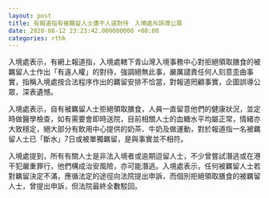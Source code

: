 ```yaml
---
layout: post
title: 有報道指有被羈留人士遭不人道對待　入境處斥誤導公眾
date: 2020-08-12 23:23:42.000000000 +08:00
categories: rthk
---
```


入境處表示，有網上報道指，入境處轄下青山灣入境事務中心對拒絕領取膳食的被羈留人士作出「有違人權」的對待，強調絕無此事，嚴厲譴責任何人刻意歪曲事實，指稱入境處按合法程序作出的羈留安排不恰當，對報道罔顧事實，企圖誤導公眾，深表遺憾。

入境處表示，自有被羈留人士拒絕領取膳食，人員一直留意他們的健康狀況，並定時做醫學檢查，如有需要會即時送院，目前相關人士的血糖水平均屬正常，情緒亦大致穩定，絕大部分有飲用中心提供的奶茶、牛奶及做運動，對於報道指一名被羈留人士已「斷水」7日或被單獨羈留，是與事實並不相符。

入境處提到，所有有關人士是非法入境者或逾期逗留人士，不少曾嘗試潛逃或在港干犯嚴重罪行，他們構成治安風險，亦可能潛逃。入境處表示，任何被羈留人士若對羈留決定不滿，應循法定的途徑向法院提出申訴，而個別拒絕領取膳食的被羈留人士，曾提出申訴，但法院最終全數駁回。
